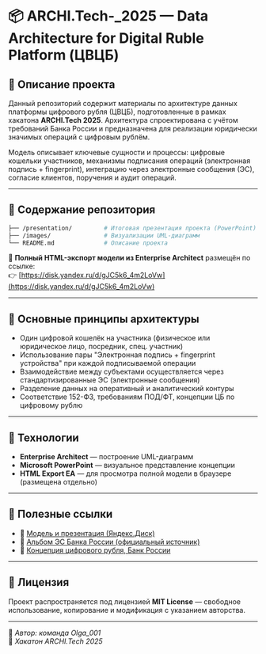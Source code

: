 # 📦 ARCHI.Tech-_2025 — Data Architecture for Digital Ruble Platform (ЦВЦБ)

## 🧩 Описание проекта

Данный репозиторий содержит материалы по архитектуре данных платформы цифрового рубля (ЦВЦБ), подготовленные в рамках хакатона **ARCHI.Tech 2025**. Архитектура спроектирована с учётом требований Банка России и предназначена для реализации юридически значимых операций с цифровым рублём.

Модель описывает ключевые сущности и процессы: цифровые кошельки участников, механизмы подписания операций (электронная подпись + fingerprint), интеграцию через электронные сообщения (ЭС), согласие клиентов, поручения и аудит операций.

---

## 📁 Содержание репозитория

```bash
├── /presentation/         # Итоговая презентация проекта (PowerPoint)
├── /images/               # Визуализации UML-диаграмм
└── README.md              # Описание проекта
```

📎 **Полный HTML-экспорт модели из Enterprise Architect** размещён по ссылке:  
👉 [https://disk.yandex.ru/d/gJC5k6_4m2LoVw](https://disk.yandex.ru/d/gJC5k6_4m2LoVw)

---

## 📌 Основные принципы архитектуры

- Один цифровой кошелёк на участника (физическое или юридическое лицо, посредник, спец. участник)
- Использование пары "Электронная подпись + fingerprint устройства" при каждой подписываемой операции
- Взаимодействие между субъектами осуществляется через стандартизированные ЭС (электронные сообщения)
- Разделение данных на оперативный и аналитический контуры
- Соответствие 152-ФЗ, требованиям ПОД/ФТ, концепции ЦБ по цифровому рублю

---

## 🚀 Технологии

- **Enterprise Architect** — построение UML-диаграмм
- **Microsoft PowerPoint** — визуальное представление концепции
- **HTML Export EA** — для просмотра полной модели в браузере (размещена отдельно)

---

## 🔗 Полезные ссылки

- 📎 [Модель и презентация (Яндекс.Диск)](https://disk.yandex.ru/d/gJC5k6_4m2LoVw)
- 📘 [Альбом ЭС Банка России (официальный источник)](https://www.cbr.ru/fintech/dr/doc_dr/albums_r/)
- 📄 [Концепция цифрового рубля, Банк России](https://www.cbr.ru/content/document/file/120075/concept_08042021.pdf)

---

## 📄 Лицензия

Проект распространяется под лицензией **MIT License** — свободное использование, копирование и модификация с указанием авторства.

---

👤 *Автор: команда Olga_001*  
🏁 *Хакатон ARCHI.Tech 2025*
